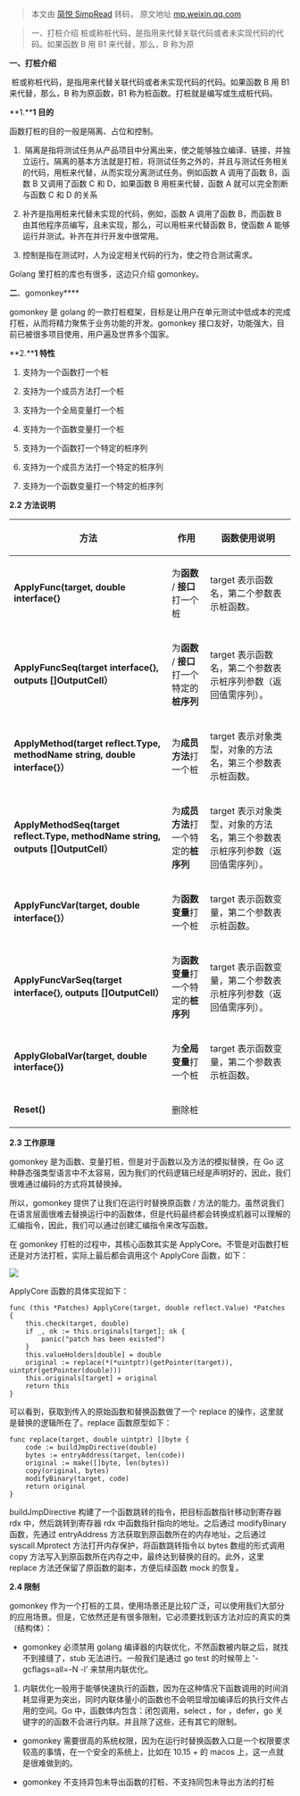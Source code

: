 > 本文由 [简悦 SimpRead](http://ksria.com/simpread/) 转码， 原文地址 [mp.weixin.qq.com](https://mp.weixin.qq.com/s/f8R87wZ2_dInyFQE9379Lw)

> 一、打桩介绍 桩或称桩代码，是指用来代替关联代码或者未实现代码的代码。如果函数 B 用 B1 来代替，那么，B 称为原

**一、打桩介绍**

 桩或称桩代码，是指用来代替关联代码或者未实现代码的代码。如果函数 B 用 B1 来代替，那么，B 称为原函数，B1 称为桩函数。打桩就是编写或生成桩代码。

**1.****1 目的**

函数打桩的目的一般是隔离、占位和控制。

1.   隔离是指将测试任务从产品项目中分离出来，使之能够独立编译、链接，并独立运行。隔离的基本方法就是打桩，将测试任务之外的，并且与测试任务相关的代码，用桩来代替，从而实现分离测试任务。例如函数 A 调用了函数 B，函数 B 又调用了函数 C 和 D，如果函数 B 用桩来代替，函数 A 就可以完全割断与函数 C 和 D 的关系
    
2.  补齐是指用桩来代替未实现的代码，例如，函数 A 调用了函数 B，而函数 B 由其他程序员编写，且未实现，那么，可以用桩来代替函数 B，使函数 A 能够运行并测试。补齐在并行开发中很常用。
    
3.  控制是指在测试时，人为设定相关代码的行为，使之符合测试需求。
    

Golang 里打桩的库也有很多，这边只介绍 gomonkey。

**二**、gomonkey****

gomonkey 是 golang 的一款打桩框架，目标是让用户在单元测试中低成本的完成打桩，从而将精力聚焦于业务功能的开发。gomonkey 接口友好，功能强大，目前已被很多项目使用，用户遍及世界多个国家。

**2.****1 特性**

1.  支持为一个函数打一个桩
    
2.  支持为一个成员方法打一个桩
    
3.  支持为一个全局变量打一个桩
    
4.  支持为一个函数变量打一个桩
    
5.  支持为一个函数打一个特定的桩序列
    
6.  支持为一个成员方法打一个特定的桩序列
    
7.  支持为一个函数变量打一个特定的桩序列
    

**2.2** **方法说明**

<table width="802" class=""><tbody><tr><td data-style="padding: 12px 16px; list-style: inherit; border-color: rgb(225, 230, 240);"><p><strong>ApplyFunc(target, double interface{}</strong></p></td><td data-style="padding: 12px 16px; list-style: inherit; border-color: rgb(225, 230, 240);"><p>为<strong>函数</strong> / <strong>接口</strong>打一个桩</p></td><td data-style="padding: 12px 16px; list-style: inherit; border-color: rgb(225, 230, 240);"><p>target 表示函数名，第二个参数表示桩函数。</p></td></tr><tr><td data-style="padding: 12px 16px; list-style: inherit; border-color: rgb(225, 230, 240);" class=""><p><strong>ApplyFuncSeq(target interface{}, outputs []OutputCell）</strong></p></td><td data-style="padding: 12px 16px; list-style: inherit; border-color: rgb(225, 230, 240);"><p>为<strong>函数</strong> / <strong>接口</strong>打一个特定的<strong>桩序列</strong></p></td><td data-style="padding: 12px 16px; list-style: inherit; border-color: rgb(225, 230, 240);"><p>target 表示函数名，第二个参数表示桩序列参数（返回值需序列）。</p></td></tr><tr><td data-style="padding: 12px 16px; list-style: inherit; border-color: rgb(225, 230, 240);"><p><strong>ApplyMethod(target reflect.Type, methodName string, double interface{}）</strong></p></td><td data-style="padding: 12px 16px; list-style: inherit; border-color: rgb(225, 230, 240);"><p>为<strong>成员方法</strong>打一个桩</p></td><td data-style="padding: 12px 16px; list-style: inherit; border-color: rgb(225, 230, 240);"><p>target 表示对象类型，对象的方法名，第三个参数表示桩函数。</p></td></tr><tr><td data-style="padding: 12px 16px; list-style: inherit; border-color: rgb(225, 230, 240);"><p><strong>ApplyMethodSeq(target reflect.Type, methodName string, outputs []OutputCell）</strong></p></td><td data-style="padding: 12px 16px; list-style: inherit; border-color: rgb(225, 230, 240);"><p>为<strong>成员方法</strong>打一个特定的<strong>桩序列</strong></p></td><td data-style="padding: 12px 16px; list-style: inherit; border-color: rgb(225, 230, 240);"><p>target 表示对象类型，对象的方法名，第三个参数表示桩序列参数（返回值需序列）。</p></td></tr><tr><td data-style="padding: 12px 16px; list-style: inherit; border-color: rgb(225, 230, 240);"><p class=""><strong>ApplyFuncVar(target, double interface{}）</strong></p></td><td data-style="padding: 12px 16px; list-style: inherit; border-color: rgb(225, 230, 240);"><p>为<strong>函数变量</strong>打一个桩</p></td><td data-style="padding: 12px 16px; list-style: inherit; border-color: rgb(225, 230, 240);"><p>target 表示函数变量，第二个参数表示桩函数。</p></td></tr><tr><td data-style="padding: 12px 16px; list-style: inherit; border-color: rgb(225, 230, 240);"><p><strong>ApplyFuncVarSeq(target interface{}, outputs []OutputCell）</strong></p></td><td data-style="padding: 12px 16px; list-style: inherit; border-color: rgb(225, 230, 240);"><p>为<strong>函数变量</strong>打一个特定的<strong>桩序列</strong></p></td><td data-style="padding: 12px 16px; list-style: inherit; border-color: rgb(225, 230, 240);"><p>target 表示函数变量，第二个参数表示桩序列参数（返回值需序列）。</p></td></tr><tr><td data-style="padding: 12px 16px; list-style: inherit; border-color: rgb(225, 230, 240);"><p><strong>ApplyGlobalVar(target, double interface{})</strong></p></td><td data-style="padding: 12px 16px; list-style: inherit; border-color: rgb(225, 230, 240);"><p>为<strong>全局变量</strong>打一个桩</p></td><td data-style="padding: 12px 16px; list-style: inherit; border-color: rgb(225, 230, 240);"><p>target 表示函数变量，第二个参数表示桩函数。</p></td></tr><tr><td height="27" data-style="padding: 12px 16px; list-style: inherit; border-color: rgb(225, 230, 240);" class=""><p><strong>Reset()</strong></p></td><td height="27" data-style="padding: 12px 16px; list-style: inherit; border-color: rgb(225, 230, 240);"><p>删除桩</p></td><td height="27"><br></td></tr></tbody><thead><tr><th data-style="padding: 12px 16px; list-style: inherit; border-top-width: 1px; border-color: rgb(225, 230, 240); background-color: rgb(245, 247, 250); color: rgb(103, 116, 137); text-align: left; font-weight: normal; word-break: keep-all;"><p class="">方法</p></th><th data-style="padding: 12px 16px; list-style: inherit; border-top-width: 1px; border-color: rgb(225, 230, 240); background-color: rgb(245, 247, 250); color: rgb(103, 116, 137); text-align: left; font-weight: normal; word-break: keep-all;"><p>作用</p></th><th data-style="padding: 12px 16px; list-style: inherit; border-top-width: 1px; border-color: rgb(225, 230, 240); background-color: rgb(245, 247, 250); color: rgb(103, 116, 137); text-align: left; font-weight: normal; word-break: keep-all;"><p>函数使用说明</p></th></tr></thead><tbody></tbody></table>

****2.3** **工作原理****

gomonkey 是为函数、变量打桩，但是对于函数以及方法的模拟替换，在 Go 这种静态强类型语言中不太容易，因为我们的代码逻辑已经是声明好的，因此，我们很难通过编码的方式将其替换掉。

所以，gomonkey 提供了让我们在运行时替换原函数 / 方法的能力。虽然说我们在语言层面很难去替换运行中的函数体，但是代码最终都会转换成机器可以理解的汇编指令，因此，我们可以通过创建汇编指令来改写函数。

在 gomonkey 打桩的过程中，其核心函数其实是 ApplyCore。不管是对函数打桩还是对方法打桩，实际上最后都会调用这个 ApplyCore 函数，如下：

![](https://mmbiz.qpic.cn/sz_mmbiz_png/caBJ5fWjGku7FeGEOwNURUIia0GnrUbmdPwLB9zhxIOlHQNwDjp7ZxWmhopd580OsfJBF51iaGqPU64bpC7IVC7A/640?wx_fmt=png)

ApplyCore 函数的具体实现如下：

```
func (this *Patches) ApplyCore(target, double reflect.Value) *Patches {
    this.check(target, double)
    if _, ok := this.originals[target]; ok {
        panic("patch has been existed")
    }
    this.valueHolders[double] = double
    original := replace(*(*uintptr)(getPointer(target)), uintptr(getPointer(double)))
    this.originals[target] = original
    return this
}

```

可以看到，获取到传入的原始函数和替换函数做了一个 replace 的操作，这里就是替换的逻辑所在了。replace 函数原型如下：

```
func replace(target, double uintptr) []byte {
    code := buildJmpDirective(double)
    bytes := entryAddress(target, len(code))
    original := make([]byte, len(bytes))
    copy(original, bytes)
    modifyBinary(target, code)
    return original
}

```

buildJmpDirective 构建了一个函数跳转的指令，把目标函数指针移动到寄存器 rdx 中，然后跳转到寄存器 rdx 中函数指针指向的地址。之后通过 modifyBinary 函数，先通过 entryAddress 方法获取到原函数所在的内存地址，之后通过 syscall.Mprotect 方法打开内存保护，将函数跳转指令以 bytes 数组的形式调用 copy 方法写入到原函数所在内存之中，最终达到替换的目的。此外，这里 replace 方法还保留了原函数的副本，方便后续函数 mock 的恢复。

****2.4** **限制****

gomonkey 作为一个打桩的工具，使用场景还是比较广泛，可以使用我们大部分的应用场景。但是，它依然还是有很多限制，它必须要找到该方法对应的真实的类（结构体）：

*   gomonkey 必须禁用 golang 编译器的内联优化，不然函数被内联之后，就找不到接缝了，stub 无法进行。一般我们是通过 go test 的时候带上 '-gcflags=all=-N -l' 来禁用内联优化。
    

1.  内联优化一般用于能够快速执行的函数，因为在这种情况下函数调用的时间消耗显得更为突出，同时内联体量小的函数也不会明显增加编译后的执行文件占用的空间。Go 中，函数体内包含：闭包调用，select ，for ，defer，go 关键字的的函数不会进行内联。并且除了这些，还有其它的限制。
    

*   gomonkey 需要很高的系统权限，因为在运行时替换函数入口是一个权限要求较高的事情，在一个安全的系统上，比如在 10.15 + 的 macos 上，这一点就是很难做到的。
    
*   gomonkey 不支持异包未导出函数的打桩、不支持同包未导出方法的打桩